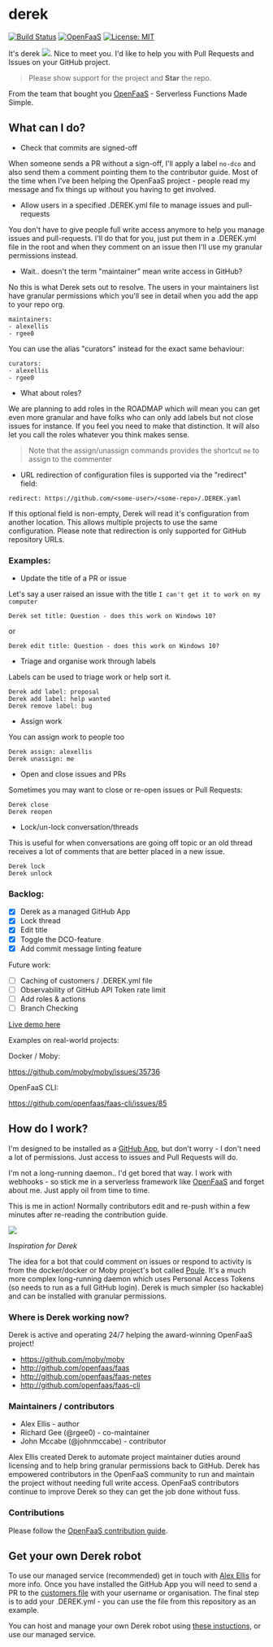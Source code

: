 # derek

[![Build Status](https://travis-ci.org/alexellis/derek.svg?branch=master)](https://travis-ci.org/alexellis/derek)
[![OpenFaaS](https://img.shields.io/badge/openfaas-serverless-blue.svg)](https://www.openfaas.com)
[![License: MIT](https://img.shields.io/badge/License-MIT-yellow.svg)](https://opensource.org/licenses/MIT)

It's derek ![](https://pbs.twimg.com/media/DPo4OyrWsAAOk_i.png). Nice to meet you. I'd like to help you with Pull Requests and Issues on your GitHub project.

> Please show support for the project and **Star** the repo.

From the team that bought you [OpenFaaS](https://www.openfaas.com) - Serverless Functions Made Simple.

## What can I do?

* Check that commits are signed-off

When someone sends a PR without a sign-off, I'll apply a label `no-dco` and also send them a comment pointing them to the contributor guide. Most of the time when I've been helping the OpenFaaS project - people read my message and fix things up without you having to get involved.

* Allow users in a specified .DEREK.yml file to manage issues and pull-requests

You don't have to give people full write access anymore to help you manage issues and pull-requests. I'll do that for you, just put them in a .DEREK.yml file in the root and when they comment on an issue then I'll use my granular permissions instead.

* Wait.. doesn't the term "maintainer" mean write access in GitHub?

No this is what Derek sets out to resolve. The users in your maintainers list have granular permissions which you'll see in detail when you add the app to your repo org.

```
maintainers:
- alexellis
- rgee0
```

You can use the alias "curators" instead for the exact same behaviour:

```
curators:
- alexellis
- rgee0
```

* What about roles?

We are planning to add roles in the ROADMAP which will mean you can get even more granular and have folks who can only add labels but not close issues for instance. If you feel you need to make that distinction. It will also let you call the roles whatever you think makes sense. 

> Note that the assign/unassign commands provides the shortcut `me` to assign to the commenter

* URL redirection of configuration files is supported via the "redirect" field:

```
redirect: https://github.com/<some-user>/<some-repo>/.DEREK.yaml
```

If this optional field is non-empty, Derek will read it's configuration from another location. This allows multiple projects to use the same configuration.
Please note that redirection is only supported for GitHub repository URLs.

### Examples:

* Update the title of a PR or issue

Let's say a user raised an issue with the title `I can't get it to work on my computer`

```
Derek set title: Question - does this work on Windows 10?
```
or
```
Derek edit title: Question - does this work on Windows 10?
```

* Triage and organise work through labels

Labels can be used to triage work or help sort it.

```
Derek add label: proposal
Derek add label: help wanted
Derek remove label: bug
```

* Assign work

You can assign work to people too

```
Derek assign: alexellis
Derek unassign: me
```

* Open and close issues and PRs

Sometimes you may want to close or re-open issues or Pull Requests:

```
Derek close
Derek reopen
```

* Lock/un-lock conversation/threads

This is useful for when conversations are going off topic or an old thread receives a lot of comments that are better placed in a new issue.

```
Derek lock
Derek unlock
```

### Backlog:

* [x] Derek as a managed GitHub App
* [x] Lock thread
* [x] Edit title
* [x] Toggle the DCO-feature
* [x] Add commit message linting feature

Future work:

* [ ] Caching of customers / .DEREK.yml file
* [ ] Observability of GitHub API Token rate limit
* [ ] Add roles & actions
* [ ] Branch Checking

[Live demo here](https://twitter.com/alexellisuk/status/905694832445804544)

Examples on real-world projects:

Docker / Moby:

https://github.com/moby/moby/issues/35736

OpenFaaS CLI:

https://github.com/openfaas/faas-cli/issues/85

## How do I work?

I'm designed to be installed as a [GitHub App](https://developer.github.com/apps/building-integrations/setting-up-and-registering-github-apps/), but don't worry - I don't need a lot of permissions. Just access to issues and Pull Requests will do.

I'm not a long-running daemon.. I'd get bored that way. I work with webhooks - so stick me in a serverless framework like [OpenFaaS](https://github.com/alexellis/faas) and forget about me. Just apply oil from time to time.

This is me in action! Normally contributors edit and re-push within a few minutes after re-reading the contribution guide.

![](https://user-images.githubusercontent.com/6358735/29704343-542a36da-8971-11e7-871e-da30c8e86cae.png)

*Inspiration for Derek*

The idea for a bot that could comment on issues or respond to activity is from the docker/docker or Moby project's bot called [Poule](https://github.com/icecrime/poule). It's a much more complex long-running daemon which uses Personal Access Tokens (so needs to run as a full GitHub login). Derek is much simpler (so hackable) and can be installed with granular permissions.

### Where is Derek working now?

Derek is active and operating 24/7 helping the award-winning OpenFaaS project!

* https://github.com/moby/moby
* http://github.com/openfaas/faas
* http://github.com/openfaas/faas-netes
* http://github.com/openfaas/faas-cli

### Maintainers / contributors

* Alex Ellis - author
* Richard Gee (@rgee0) - co-maintainer
* John Mccabe (@johnmccabe) - contributor

Alex Ellis created Derek to automate project maintainer duties around licensing and to help bring granular permissions back to GitHub. Derek has empowered contributors in the OpenFaaS community to run and maintain the project without needing full write access. OpenFaaS contributors continue to improve Derek so they can get the job done without fuss.

### Contributions

Please follow the [OpenFaaS contribution guide](https://github.com/openfaas/faas/blob/master/CONTRIBUTING.md).

## Get your own Derek robot

To use our managed service (recommended) get in touch with [Alex Ellis](mailto:alex@openfaas.com) for more info. Once you have installed the GitHub App you will need to send a PR to the [customers file](https://github.com/alexellis/derek/blob/master/.CUSTOMERS) with your username or organisation. The final step is to add your .DEREK.yml - you can use the file from this repository as an example.

You can host and manage your own Derek robot using [these instuctions](GET.md), or use our managed service.


